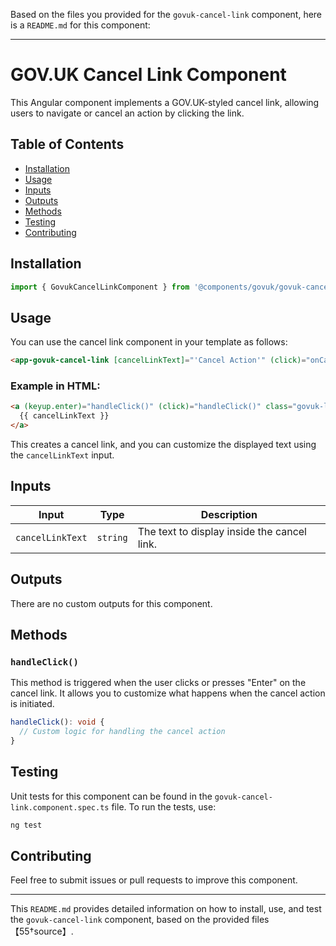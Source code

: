 Based on the files you provided for the `govuk-cancel-link` component, here is a `README.md` for this component:

---

# GOV.UK Cancel Link Component

This Angular component implements a GOV.UK-styled cancel link, allowing users to navigate or cancel an action by clicking the link.

## Table of Contents

- [Installation](#installation)
- [Usage](#usage)
- [Inputs](#inputs)
- [Outputs](#outputs)
- [Methods](#methods)
- [Testing](#testing)
- [Contributing](#contributing)

## Installation

```typescript
import { GovukCancelLinkComponent } from '@components/govuk/govuk-cancel-link/govuk-cancel-link.component';
```

## Usage

You can use the cancel link component in your template as follows:

```html
<app-govuk-cancel-link [cancelLinkText]="'Cancel Action'" (click)="onCancel()"></app-govuk-cancel-link>
```

### Example in HTML:

```html
<a (keyup.enter)="handleClick()" (click)="handleClick()" class="govuk-link button-link" role="link" tabindex="0">
  {{ cancelLinkText }}
</a>
```

This creates a cancel link, and you can customize the displayed text using the `cancelLinkText` input.

## Inputs

| Input            | Type     | Description                                 |
| ---------------- | -------- | ------------------------------------------- |
| `cancelLinkText` | `string` | The text to display inside the cancel link. |

## Outputs

There are no custom outputs for this component.

## Methods

### `handleClick()`

This method is triggered when the user clicks or presses "Enter" on the cancel link. It allows you to customize what happens when the cancel action is initiated.

```typescript
handleClick(): void {
  // Custom logic for handling the cancel action
}
```

## Testing

Unit tests for this component can be found in the `govuk-cancel-link.component.spec.ts` file. To run the tests, use:

```bash
ng test
```

## Contributing

Feel free to submit issues or pull requests to improve this component.

---

This `README.md` provides detailed information on how to install, use, and test the `govuk-cancel-link` component, based on the provided files【55†source】.
